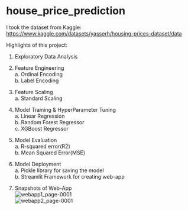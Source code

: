 # house_price_prediction

I took the dataset from Kaggle: https://www.kaggle.com/datasets/yasserh/housing-prices-dataset/data

Highlights of this project: <br />
1. Exploratory Data Analysis <br />
2. Feature Engineering <br />
   a. Ordinal Encoding <br />
   b. Label Encoding <br />
   
3. Feature Scaling <br />
   a. Standard Scaling <br />

4. Model Training & HyperParameter Tuning<br />
   a. Linear Regression <br />
   b. Random Forest Regressor <br />
   c. XGBoost Regressor <br />

5. Model Evaluation <br />
   a. R-squared error(R2) <br /> 
   b. Mean Squared Error(MSE) <br />

6. Model Deployment <br />
   a. Pickle library for saving the model <br />
   b. Streamlit Framework for creating web-app <br />

7. Snapshots of Web-App <br />
   ![webapp1_page-0001](https://github.com/jash0803/Property_Acquisition_Cost_Predictor/assets/105346233/6fac477f-3a8a-4f04-9591-fdb24e277cd9) <br />
   ![webapp2_page-0001](https://github.com/jash0803/Property_Acquisition_Cost_Predictor/assets/105346233/9ea9dd31-fb4f-45ef-a7f8-5eecb6dedcda)





   

